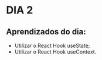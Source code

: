 # DIA 2

## Aprendizados do dia:
* Utilizar o React Hook useState;
* Utilizar o React Hook useContext.